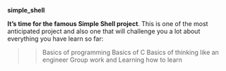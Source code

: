 ****simple_shell****

**It’s time for the famous Simple Shell project**. This is one of the most anticipated project and also one that will challenge you a lot about everything you have learn so far:

>>Basics of programming
>>Basics of C
>>Basics of thinking like an engineer
>>Group work
>>and Learning how to learn
